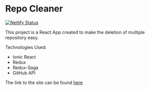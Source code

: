 # Repo Cleaner
[![Netlify Status](https://api.netlify.com/api/v1/badges/1c615e80-7fa1-4098-9db2-220a28d556cf/deploy-status)](https://app.netlify.com/sites/repo-cleaner/deploys)

This project is a React App created to make the deletion of multiple repository easy. 

Technologies Used:
- Ionic React
- Redux
- Redux-Saga
- GitHub API


The link to the site can be found [here](https://repo-cleaner.netlify.app/)